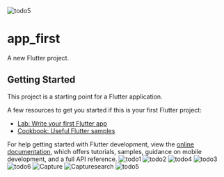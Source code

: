 ![todo5](https://user-images.githubusercontent.com/48346432/206238084-1aa19c46-5a0f-4cc1-8fdd-aaffe3fa55e3.JPG)
# app_first

A new Flutter project.

## Getting Started

This project is a starting point for a Flutter application.

A few resources to get you started if this is your first Flutter project:

- [Lab: Write your first Flutter app](https://docs.flutter.dev/get-started/codelab)
- [Cookbook: Useful Flutter samples](https://docs.flutter.dev/cookbook)

For help getting started with Flutter development, view the
[online documentation](https://docs.flutter.dev/), which offers tutorials,
samples, guidance on mobile development, and a full API reference.
![todo1](https://user-images.githubusercontent.com/48346432/206235639-5d9bde05-d6dc-4d7c-8764-e2dd2adc4c4a.JPG)
![todo2](https://user-images.githubusercontent.com/48346432/206235717-ffd7cf23-33b2-42cc-9189-66248cf2fcc0.JPG)
![todo4](https://user-images.githubusercontent.com/48346432/206235730-1b0538f4-2866-4a01-bac8-fe9e64ab4e24.JPG)
![todo3](https://user-images.githubusercontent.com/48346432/206235748-c145068b-e98b-4c6c-8b74-6cb0025e612b.JPG)
![todo6](https://user-images.githubusercontent.com/48346432/206235770-1f888b97-0221-4906-92c3-31dbb29c73ad.JPG)
![Capture](https://user-images.githubusercontent.com/48346432/206235802-a219aab4-1ea4-456d-ac91-45963baac0e6.JPG)
![Capturesearch](https://user-images.githubusercontent.com/48346432/206235816-d953e044-5b09-426b-95e3-d82761580b20.JPG)
![todo5](https://user-images.githubusercontent.com/48346432/206238208-d4699b6c-11ab-4793-9d57-cab4ea4ee0b6.JPG)

